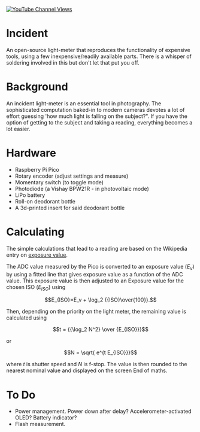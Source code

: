 [![YouTube Channel Views](https://img.shields.io/youtube/channel/views/UCz5BOU9J9pB_O0B8-rDjCWQ?label=YouTube&style=social)](https://www.youtube.com/channel/UCz5BOU9J9pB_O0B8-rDjCWQ)

# Incident

An open-source light-meter that reproduces the functionality of expensive tools, using a few inexpensive/readily available parts. There is a whisper of soldering involved in this but don't let that put you off.

# Background

An incident light-meter is an essential tool in photography. The sophisticated computation baked-in to modern cameras devotes a lot of effort guessing 'how much light is falling on the subject?". If you have the option of getting to the subject and taking a reading, everything becomes a lot easier. 

# Hardware

- Raspberry Pi Pico                     
- Rotary encoder              (adjust settings and measure)
- Momentary switch            (to toggle mode)
- Photodiode                  (a Vishay BPW21R - in photovoltaic mode)   
- LiPo battery
- Roll-on deodorant bottle
- A 3d-printed insert for said deodorant bottle

# Calculating

The simple calculations that lead to a reading are based on the Wikipedia entry on [exposure value](https://en.wikipedia.org/wiki/Exposure_value).

The ADC value measured by the Pico is converted to an exposure value ($E_v$) by using a fitted line that gives exposure value as a function of the ADC value. This exposure value is then adjusted to an Exposure value for the chosen ISO ($E_{ISO}$) using

$$E_{ISO}=E_v + \log_2 {{ISO}\over{100}}.$$

Then, depending on the priority on the light meter, the remaining value is calculated using

$$t = {{\log_2 N^2} \over {E_{ISO}}}$$  

or

$$N = \sqrt{ e^{t E_{ISO}}}$$

where $t$ is shutter speed and $N$ is f-stop. The value is then rounded to the nearest nominal value and displayed on the screen End of maths.


# To Do

- Power management. Power down after delay? Accelerometer-activated OLED? Battery indicator? 
- Flash measurement.
